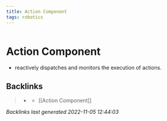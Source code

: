 ```yaml
---
title: Action Component
tags: robotics 
---
```

```toc
```
# Action Component
- reactively dispatches and monitors the execution of actions.

## Backlinks

> - [](journals/2022-11-03.md)
>   - [[Action Component]]

_Backlinks last generated 2022-11-05 12:44:03_
